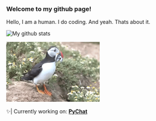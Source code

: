 ### Welcome to my github page!
Hello, I am a human. I do coding. And yeah. Thats about it.

![My github stats](https://github-readme-stats.vercel.app/api?username=PuffinDev&show_icons=true&theme=onedark)


<img src="giphy.gif" width="250" height="160" />

✨| Currently working on: [**PyChat**](https://github.com/puffindev/pychat)
<!--
